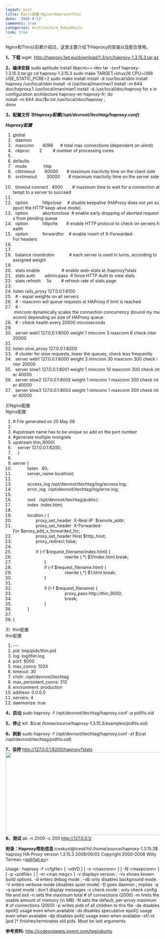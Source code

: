 ```yaml
---
layout: post
title: Rails部署:Nginx+Haproxy+Thin
date: '2008-9-12'
comments: true
categories: Architecture Ruby&Rails
link: true
---
```

Nginx和Thin以前都介绍过，这里主要介绍下Haproxy的安装以及配合使用。

<strong>1、下载</strong>
wget  http://haproxy.1wt.eu/download/1.3/src/haproxy-1.3.15.3.tar.gz

<strong>2、编译安装</strong>
sudo aptitude install libpcre++-dev
tar -zxvf haproxy-1.3.15.3.tar.gz
cd haproxy-1.3.15.3
sudo make TARGET=linux26 CPU=i386 USE_STATIC_PCRE=2
sudo make install
install -d /usr/local/sbin
install haproxy /usr/local/sbin
install -d /usr/local/man/man1
install -m 644 doc/haproxy.1 /usr/local/man/man1
install -d /usr/local/doc/haproxy
for x in configuration architecture haproxy-en haproxy-fr; do \
install -m 644 doc/$x.txt /usr/local/doc/haproxy ; \
done

<strong>3、配置文件</strong>
<em><strong>1)Haproxy配置(/opt/devroot/itechtag/haproxy.conf)</strong></em>
<div class="codeText">
<div class="codeHead"><em><strong>Haproxy配置</strong></em></div>
<ol class="dp-xml" start="1">
	<li class="alt"><span><span>global  </span></span></li>
	<li><span>  daemon  </span></li>
	<li class="alt"><span>  maxconn       4096      # total max connections (dependent on ulimit)  </span></li>
	<li><span>  nbproc        2         # number of processing cores  </span></li>
	<li class="alt"><span>   </span></li>
	<li><span>defaults  </span></li>
	<li class="alt"><span>  mode              http  </span></li>
	<li><span>  clitimeout        60000       # maximum inactivity time on the client side  </span></li>
	<li class="alt"><span>  srvtimeout        30000       # maximum inactivity time on the server side  </span></li>
	<li><span>  timeout connect   4000        # maximum time to wait for a connection attempt to a server to succeed  </span></li>
	<li class="alt"><span>   </span></li>
	<li><span>  option            httpclose     # disable keepalive (HAProxy does not yet support the HTTP keep-alive mode)  </span></li>
	<li class="alt"><span>  option            abortonclose  # enable early dropping of aborted requests from pending queue  </span></li>
	<li><span>  option            httpchk       # enable HTTP protocol to check on servers health  </span></li>
	<li class="alt"><span>  option            forwardfor    # enable insert of X-Forwarded-For headers  </span></li>
	<li><span>   </span></li>
	<li class="alt"><span>   </span></li>
	<li><span>  balance roundrobin            # each server is used in turns, according to assigned weight  </span></li>
	<li class="alt"><span>   </span></li>
	<li><span>  stats enable                  # enable web-stats at /haproxy?stats  </span></li>
	<li class="alt"><span>  stats auth        admin:pass  # force HTTP Auth to view stats  </span></li>
	<li><span>  stats refresh     5s        # refresh rate of stats page  </span></li>
	<li class="alt"><span>   </span></li>
	<li><span>listen rails_proxy 127.0.0.1:8100  </span></li>
	<li class="alt"><span>  # - equal weights on all servers  </span></li>
	<li><span>  # - maxconn will queue requests at HAProxy if limit is reached  </span></li>
	<li class="alt"><span>  # - minconn dynamically scales the connection concurrency (bound my maxconn) depending on size of HAProxy queue  </span></li>
	<li><span>  # - check health every 20000 microseconds  </span></li>
	<li class="alt"><span>   </span></li>
	<li><span>  server web1 127.0.0.1:8000 weight 1 minconn 3 maxconn 6 check inter 20000  </span></li>
	<li class="alt"><span>   </span></li>
	<li><span>listen slow_proxy 127.0.0.1:8200  </span></li>
	<li class="alt"><span>  # cluster for slow requests, lower the queues, check less frequently  </span></li>
	<li><span>  server web1 127.0.0.1:8000 weight 3 minconn 30 maxconn 300 check inter 20000  </span></li>
	<li class="alt"><span>  server slow1 127.0.0.1:8001 weight 1 minconn 10 maxconn 300 check inter 40000  </span></li>
	<li><span>  server slow2 127.0.0.1:8002 weight 1 minconn 1 maxconn 300 check inter 40000  </span></li>
	<li class="alt"><span>  server slow3 127.0.0.1:8003 weight 1 minconn 1 maxconn 300 check inter 40000  </span></li>
</ol>
</div>
2)Nginx配置
<div class="codeText">
<div class="codeHead">Nginx配置</div>
<ol class="dp-xml" start="1">
	<li class="alt"><span><span># File generated on 25 May 08  </span></span></li>
	<li><span>  </span></li>
	<li class="alt"><span>#upstream name has to be unique so add on the port number  </span></li>
	<li><span>#generate multiple mongrels  </span></li>
	<li class="alt"><span>upstream thin_9000{  </span></li>
	<li><span>    server 127.0.0.1:8200;  </span></li>
	<li class="alt"><span>    }  </span></li>
	<li><span>  </span></li>
	<li class="alt"><span>server {  </span></li>
	<li><span>            listen   80;  </span></li>
	<li class="alt"><span>            server_name localhost;  </span></li>
	<li><span>  </span></li>
	<li class="alt"><span>            access_log /opt/devroot/itechtag/log/access.log;  </span></li>
	<li><span>            error_log  /opt/devroot/itechtag/log/error.log;  </span></li>
	<li class="alt"><span>  </span></li>
	<li><span>            root   /opt/devroot/itechtag/public/;  </span></li>
	<li class="alt"><span>            index  index.html;  </span></li>
	<li><span>             </span></li>
	<li class="alt"><span>            location / {  </span></li>
	<li><span>                   proxy_set_header  X-Real-IP  $remote_addr;  </span></li>
	<li class="alt"><span>                   proxy_set_header  X-Forwarded-For $proxy_add_x_forwarded_for;  </span></li>
	<li><span>                   proxy_set_header Host $http_host;  </span></li>
	<li class="alt"><span>                   proxy_redirect false;  </span></li>
	<li><span>  </span></li>
	<li class="alt"><span>                   if (-f $request_filename/index.html) {  </span></li>
	<li><span>                                           rewrite (.*) $1/index.html break;  </span></li>
	<li class="alt"><span>                          }  </span></li>
	<li><span>                          if (-f $request_filename.html) {  </span></li>
	<li class="alt"><span>                                           rewrite (.*) $1.html break;  </span></li>
	<li><span>                          }  </span></li>
	<li class="alt"><span>  </span></li>
	<li><span>                          if (!-f $request_filename) {  </span></li>
	<li class="alt"><span>                                           proxy_pass http://thin_9000;  </span></li>
	<li><span>                                           break;  </span></li>
	<li class="alt"><span>                          }  </span></li>
	<li><span>            }  </span></li>
	<li class="alt"><span>  </span></li>
	<li><span>}  </span></li>
</ol>
</div>
3）thin配置
<div class="codeText">
<div class="codeHead">thin配置</div>
<ol class="dp-xml" start="1">
	<li class="alt"><span><span>---  </span></span></li>
	<li><span>pid: tmp/pids/thin.pid  </span></li>
	<li class="alt"><span>log: log/thin.log  </span></li>
	<li><span>port: 8000  </span></li>
	<li class="alt"><span>max_conns: 1024  </span></li>
	<li><span>timeout: 30  </span></li>
	<li class="alt"><span>chdir: /opt/devroot/itechtag  </span></li>
	<li><span>max_persistent_conns: 512  </span></li>
	<li class="alt"><span>environment: production  </span></li>
	<li><span>address: 0.0.0.0  </span></li>
	<li class="alt"><span>servers: 4  </span></li>
	<li><span>daemonize: true  </span></li>
</ol>
</div>
<strong>4、启动</strong>
sudo haproxy -f /opt/devroot/itechtag/haproxy.conf -p pidfils.oid

<strong>5、停止</strong>
kill  $(cat /home/source/haproxy-1.3.15.3/examples/pidfils.oid)

<strong>6、刷新</strong>
sudo haproxy -f /opt/devroot/itechtag/haproxy.conf -sf $(cat /opt/devroot/itechtag/pidfils.oid)

<strong>7、监控</strong>
http://127.0.0.1:8200/haproxy?stats
<img src="http://docs.google.com/File?id=dhf86kr9_417fvv5w2ck_b" alt="" width="540" height="270" />
<strong>8、测试</strong>
ab -n 2000 -c 200 http://127.0.0.1/

<strong>附录：Haproxy帮助信息</strong>
iceskysl@IceskYsl:/home/source/haproxy-1.3.15.3$ haproxy
HA-Proxy version 1.3.15.3 2008/09/02
Copyright 2000-2008 Willy Tarreau &lt;w@1wt.eu&gt;

Usage : haproxy -f &lt;cfgfile&gt; [ -vdVD ] [ -n &lt;maxconn&gt; ] [ -N &lt;maxpconn&gt; ]
[ -p &lt;pidfile&gt; ] [ -m &lt;max megs&gt; ]
-v displays version ; -vv shows known build options.
-d enters debug mode ; -db only disables background mode.
-V enters verbose mode (disables quiet mode)
-D goes daemon ; implies -q
-q quiet mode : don't display messages
-c check mode : only check config file and exit
-n sets the maximum total # of connections (2000)
-m limits the usable amount of memory (in MB)
-N sets the default, per-proxy maximum # of connections (2000)
-p writes pids of all children to this file
-de disables epoll() usage even when available
-ds disables speculative epoll() usage even when available
-dp disables poll() usage even when available
-sf/-st [pid ]* finishes/terminates old pids. Must be last arguments.

<strong>参考资料:</strong>
http://codesnippets.joyent.com/tag/ubuntu
